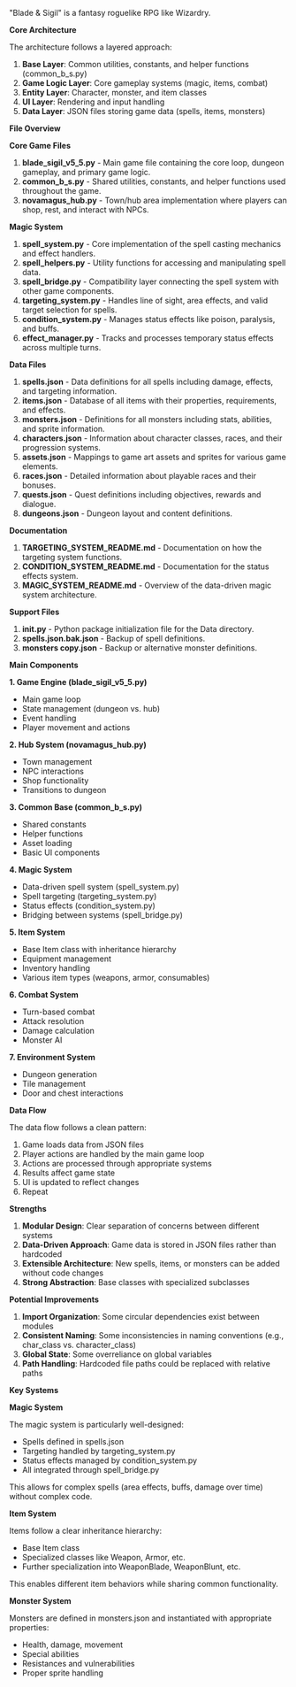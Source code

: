 "Blade & Sigil" is a fantasy roguelike RPG like Wizardry.

**Core Architecture**

The architecture follows a layered approach:

1. **Base Layer**: Common utilities, constants, and helper functions (common_b_s.py)
2. **Game Logic Layer**: Core gameplay systems (magic, items, combat)
3. **Entity Layer**: Character, monster, and item classes
4. **UI Layer**: Rendering and input handling
5. **Data Layer**: JSON files storing game data (spells, items, monsters)

**File Overview**

**Core Game Files**

1. **blade_sigil_v5_5.py** - Main game file containing the core loop, dungeon gameplay, and primary game logic.
2. **common_b_s.py** - Shared utilities, constants, and helper functions used throughout the game.
3. **novamagus_hub.py** - Town/hub area implementation where players can shop, rest, and interact with NPCs.

**Magic System**

1. **spell_system.py** - Core implementation of the spell casting mechanics and effect handlers.
2. **spell_helpers.py** - Utility functions for accessing and manipulating spell data.
3. **spell_bridge.py** - Compatibility layer connecting the spell system with other game components.
4. **targeting_system.py** - Handles line of sight, area effects, and valid target selection for spells.
5. **condition_system.py** - Manages status effects like poison, paralysis, and buffs.
6. **effect_manager.py** - Tracks and processes temporary status effects across multiple turns.

**Data Files**

1. **spells.json** - Data definitions for all spells including damage, effects, and targeting information.
2. **items.json** - Database of all items with their properties, requirements, and effects.
3. **monsters.json** - Definitions for all monsters including stats, abilities, and sprite information.
4. **characters.json** - Information about character classes, races, and their progression systems.
5. **assets.json** - Mappings to game art assets and sprites for various game elements.
6. **races.json** - Detailed information about playable races and their bonuses.
7. **quests.json** - Quest definitions including objectives, rewards and dialogue.
8. **dungeons.json** - Dungeon layout and content definitions.

**Documentation**

1. **TARGETING_SYSTEM_README.md** - Documentation on how the targeting system functions.
2. **CONDITION_SYSTEM_README.md** - Documentation for the status effects system.
3. **MAGIC_SYSTEM_README.md** - Overview of the data-driven magic system architecture.

**Support Files**

1. **init.py** - Python package initialization file for the Data directory.
2. **spells.json.bak.json** - Backup of spell definitions.
3. **monsters copy.json** - Backup or alternative monster definitions.

**Main Components**

**1\. Game Engine (blade_sigil_v5_5.py)**

- Main game loop
- State management (dungeon vs. hub)
- Event handling
- Player movement and actions

**2\. Hub System (novamagus_hub.py)**

- Town management
- NPC interactions
- Shop functionality
- Transitions to dungeon

**3\. Common Base (common_b_s.py)**

- Shared constants
- Helper functions
- Asset loading
- Basic UI components

**4\. Magic System**

- Data-driven spell system (spell_system.py)
- Spell targeting (targeting_system.py)
- Status effects (condition_system.py)
- Bridging between systems (spell_bridge.py)

**5\. Item System**

- Base Item class with inheritance hierarchy
- Equipment management
- Inventory handling
- Various item types (weapons, armor, consumables)

**6\. Combat System**

- Turn-based combat
- Attack resolution
- Damage calculation
- Monster AI

**7\. Environment System**

- Dungeon generation
- Tile management
- Door and chest interactions

**Data Flow**

The data flow follows a clean pattern:

1. Game loads data from JSON files
2. Player actions are handled by the main game loop
3. Actions are processed through appropriate systems
4. Results affect game state
5. UI is updated to reflect changes
6. Repeat

**Strengths**

1. **Modular Design**: Clear separation of concerns between different systems
2. **Data-Driven Approach**: Game data is stored in JSON files rather than hardcoded
3. **Extensible Architecture**: New spells, items, or monsters can be added without code changes
4. **Strong Abstraction**: Base classes with specialized subclasses

**Potential Improvements**

1. **Import Organization**: Some circular dependencies exist between modules
2. **Consistent Naming**: Some inconsistencies in naming conventions (e.g., char_class vs. character_class)
3. **Global State**: Some overreliance on global variables
4. **Path Handling**: Hardcoded file paths could be replaced with relative paths

**Key Systems**

**Magic System**

The magic system is particularly well-designed:

- Spells defined in spells.json
- Targeting handled by targeting_system.py
- Status effects managed by condition_system.py
- All integrated through spell_bridge.py

This allows for complex spells (area effects, buffs, damage over time) without complex code.

**Item System**

Items follow a clear inheritance hierarchy:

- Base Item class
- Specialized classes like Weapon, Armor, etc.
- Further specialization into WeaponBlade, WeaponBlunt, etc.

This enables different item behaviors while sharing common functionality.

**Monster System**

Monsters are defined in monsters.json and instantiated with appropriate properties:

- Health, damage, movement
- Special abilities
- Resistances and vulnerabilities
- Proper sprite handling